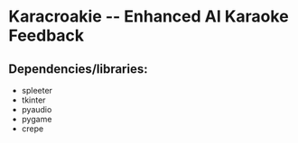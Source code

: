 # Karacroakie -- Enhanced AI Karaoke Feedback 

## Dependencies/libraries:
- spleeter
- tkinter
- pyaudio
- pygame
- crepe
